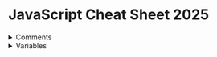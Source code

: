 # JavaScript Cheat Sheet 2025

<details>
<summary>Comments</summary>

<br/>

```sh
// This is a single line comment
 ```
```sh
/*
This is a multi line comment
*/
 ```

<br/>

</details>

<details>
<summary>Variables</summary>

<br/>

Variables can be declared as either a "var", "let" or "const". Using "let" and "const" is good modern practice. A "let" should be used for a variable whose value will change. A "const" (constant) should be used for variables that will not change in value.

<br/>

const variable examples
```sh
const cat = "Steve";
const age = 22;
const cost = 22.75;
 ```

<br/>

let variable examples
```sh
let cat = "Steve";
let age = 22;
let cost = 22.75;
 ```

</details>
